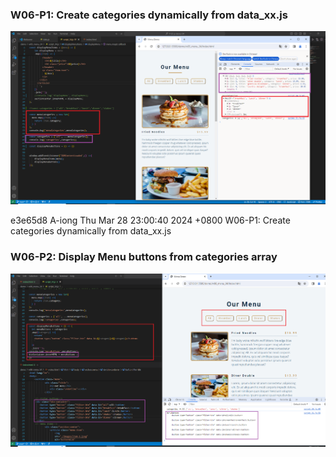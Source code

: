 ### W06-P1: Create categories dynamically from data_xx.js
 
![](w06-p1.png)


e3e65d8 A-iong  Thu Mar 28 23:00:40 2024 +0800  W06-P1: Create categories dynamically from data_xx.js

### W06-P2: Display Menu buttons from categories array
 
![](w06-p2.png)
 
```